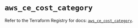 # `aws_ce_cost_category`

Refer to the Terraform Registry for docs: [`aws_ce_cost_category`](https://registry.terraform.io/providers/hashicorp/aws/5.38.0/docs/resources/ce_cost_category).
